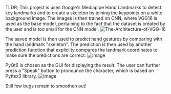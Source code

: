 TLDR; This project is uses Google's Mediapipe Hand Landmarks to detect key landmarks and to create a skeleton by joining the keypoints on a white background image.
The images is then trained on CNN, where VGG16 is used as the base model, pertaining to the fact that the dataset is created by the user and is too small for the CNN model.
![The-Architecture-of-VGG-16](https://github.com/biplavpoudel/Sign-Language-using-Mediapipe/assets/60846036/4e6a8d74-ecbb-42ca-9460-0c6cfbdb66c1)

The saved model is then used to predict hand gestures by comparing with the hand landmark "skeleton".
The prediction is then used by another prediction function that explicilty compares the landmark coordinates to make sure the predictions are correct. 
![image](https://github.com/biplavpoudel/Sign-Language-using-Mediapipe/assets/60846036/145d3df3-0fb3-4c31-abb1-93fe3ff151dc)

PyQt6 is chosen as the GUI for displaying the result.
The user can further press a "Speak" button to pronounce the character, which is based on Pyttsx3 library.
![image](https://github.com/biplavpoudel/Sign-Language-using-Mediapipe/assets/60846036/c95a0953-54a9-4fa9-ab62-e3b5e744bb33)

Still few bugs remain to smoothen out!
